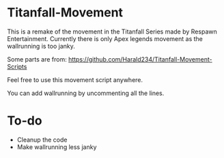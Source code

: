 # Titanfall-Movement

This is a remake of the movement in the Titanfall Series made by Respawn Entertainment. Currently there is only Apex legends movement as the wallrunning is too janky.

Some parts are from:
https://github.com/Harald234/Titanfall-Movement-Scripts

Feel free to use this movement script anywhere.

You can add wallrunning by uncommenting all the lines.

# To-do
- Cleanup the code
- Make wallrunning less janky
